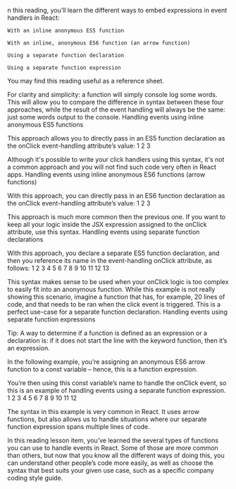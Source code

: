 n this reading, you’ll learn the different ways to embed expressions in event handlers in React:

    With an inline anonymous ES5 function

    With an inline, anonymous ES6 function (an arrow function)

    Using a separate function declaration

    Using a separate function expression

You may find this reading useful as a reference sheet.

For clarity and simplicity: a function will simply console log some words. This will allow you to compare the difference in syntax between these four approaches, while the result of the event handling will always be the same: just some words output to the console.
Handling events using inline anonymous ES5 functions

This approach allows you to directly pass in an ES5 function declaration as the onClick event-handling attribute’s value:
1
2
3

Although it's possible to write your click handlers using this syntax, it's not a common approach and you will not find such code very often in React apps.
Handling events using inline anonymous ES6 functions (arrow functions)

With this approach, you can directly pass in an ES6 function declaration as the onClick event-handling attribute’s value:
1
2
3

This approach is much more common then the previous one. If you want to keep all your logic inside the JSX expression assigned to the onClick attribute, use this syntax.
Handling events using separate function declarations

With this approach, you declare a separate ES5 function declaration, and then you reference its name in the event-handling onClick attribute, as follows:
1
2
3
4
5
6
7
8
9
10
11
12
13

This syntax makes sense to be used when your onClick logic is too complex to easily fit into an anonymous function. While this example is not really showing this scenario, imagine a function that has, for example, 20 lines of code, and that needs to be ran when the click event is triggered. This is a perfect use-case for a separate function declaration.
Handling events using separate function expressions

Tip: A way to determine if a function is defined as an expression or a declaration is: if it does not start the line with the keyword function, then it’s an expression.

In the following example, you’re assigning an anonymous ES6 arrow function to a const variable – hence, this is a function expression.

You’re then using this const variable’s name to handle the onClick event, so this is an example of handling events using a separate function expression.
1
2
3
4
5
6
7
8
9
10
11
12

The syntax in this example is very common in React. It uses arrow functions, but also allows us to handle situations where our separate function expression spans multiple lines of code.

In this reading lesson item, you’ve learned the several types of functions you can use to handle events in React. Some of those are more common than others, but now that you know all the different ways of doing this, you can understand other people’s code more easily, as well as choose the syntax that best suits your given use case, such as a specific company coding style guide.
